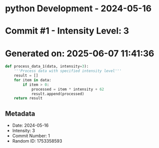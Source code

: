 ﻿# python Development - 2024-05-16
# Commit #1 - Intensity Level: 3
# Generated on: 2025-06-07 11:41:36
```python
def process_data_1(data, intensity=3):
    '''Process data with specified intensity level'''
    result = []
    for item in data:
        if item > 0:
            processed = item * intensity + 62
            result.append(processed)
    return result
```
## Metadata
- Date: 2024-05-16
- Intensity: 3
- Commit Number: 1
- Random ID: 1753358593
